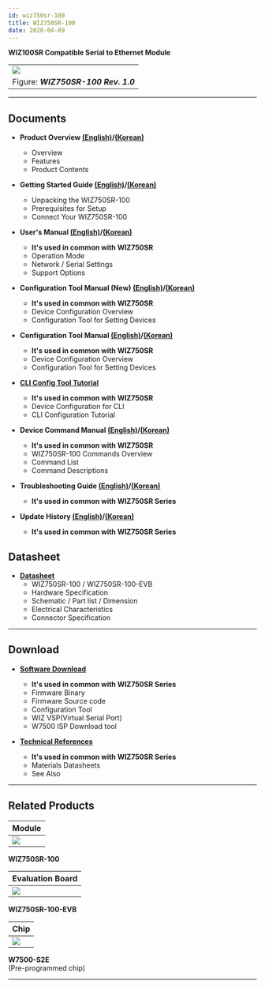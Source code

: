 ```yaml
---
id: wiz750sr-100
title: WIZ750SR-100
date: 2020-04-09
---
```


**WIZ100SR Compatible Serial to Ethernet Module**

|                                                                                                      |
| ---------------------------------------------------------------------------------------------------- |
| ![](https://d3cmhcsnvv7jc.cloudfront.net/docs/img/products/s2e_module/wiz750sr-1xx/wiz750sr-100.png) |
| Figure: ***WIZ750SR-100 Rev. 1.0***                                                                  |

-----

## Documents

  - **Product Overview [(English)](./Overview-EN.md)/[(Korean)](./Overview-KO.md)**
      - Overview
      - Features
      - Product Contents

  - **Getting Started Guide [(English)](./Getting-Started-EN.md)/[(Korean)](./Getting-Started-KO.md)**
      - Unpacking the WIZ750SR-100
      - Prerequisites for Setup
      - Connect Your WIZ750SR-100

  - **User's Manual [(English)](./../../WIZ750SR/Users-Manual-EN.md)/[(Korean)](./../../WIZ750SR/Users-Manual-KO.md)** 
      - **It's used in common with WIZ750SR**
      - Operation Mode
      - Network / Serial Settings
      - Support Options

  - **Configuration Tool Manual (New) [(English)](./../../WIZ750SR/Configuration-Tool-Manual-New-EN.md)/[(Korean)](./../../WIZ750SR/Configuration-Tool-Manual-New-KO.md)**
      - **It's used in common with WIZ750SR**
      - Device Configuration Overview
      - Configuration Tool for Setting Devices

  - **Configuration Tool Manual [(English)](./../../WIZ750SR/Configuration-Tool-Manual-EN.md)/[(Korean)](./../../WIZ750SR/Configuration-Tool-Manual-KO.md)**
      - **It's used in common with WIZ750SR**
      - Device Configuration Overview
      - Configuration Tool for Setting Devices

  - **[CLI Config Tool Tutorial](./../../WIZ750SR/CLI-Config-Tool-Tutorial/CLI-Config-Tool-Tutorial.md)**
      - **It's used in common with WIZ750SR**
      - Device Configuration for CLI
      - CLI Configuration Tutorial

  - **Device Command Manual [(English)](./../../WIZ750SR/Command-Manual-EN.md)/[(Korean)](./../../WIZ750SR/Command-Manual-KO.md)**
      - **It's used in common with WIZ750SR**
      - WIZ750SR-100 Commands Overview
      - Command List
      - Command Descriptions

  - **Troubleshooting Guide [(English)](./../../WIZ750SR/Trouble-Shooting-EN.md)/[(Korean)](./../../WIZ750SR/Trouble-Shooting-KO.md)**
      - **It's used in common with WIZ750SR Series**

  - **Update History [(English)](./../../WIZ750SR/Series-Update-History-EN.md)/[(Korean)](./../../WIZ750SR//Series-Update-History-KO.md)**
      - **It's used in common with WIZ750SR Series**

## Datasheet

  - **[Datasheet](./Datasheet.md)**
      - WIZ750SR-100 / WIZ750SR-100-EVB
      - Hardware Specification
      - Schematic / Part list / Dimension
      - Electrical Characteristics
      - Connector Specification

-----

## Download

  - **[Software Download](./../../WIZ750SR/Download.md)**
      - **It's used in common with WIZ750SR Series**
      - Firmware Binary
      - Firmware Source code 
      - Configuration Tool
      - WIZ VSP(Virtual Serial Port)
      - W7500 ISP Download tool

  - **[Technical References](./../../WIZ750SR/Technical-References.md)**
      - **It's used in common with WIZ750SR Series**
      - Materials Datasheets
      - See Also

-----

## Related Products

| **Module**                                                                                         |
| -------------------------------------------------------------------------------------------------- |
| ![](https://d3cmhcsnvv7jc.cloudfront.net/docs/img/products/wiz750jr/wiz750jr_module_frontside.png) |

**WIZ750SR-100** 

| **Evaluation Board**                                                                         |
| -------------------------------------------------------------------------------------------- |
| ![](https://d3cmhcsnvv7jc.cloudfront.net/docs/img/products/wiz750jr/wiz750jr_evb_combin.png) |

 **WIZ750SR-100-EVB**

| **Chip**                                                                         |
| -------------------------------------------------------------------------------- |
| ![](https://d3cmhcsnvv7jc.cloudfront.net/docs/img/products/wiz750jr/w7500_1.jpg) |

 **W7500-S2E**  
(Pre-programmed chip) 

-----